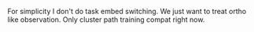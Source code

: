 For simplicity I don't do task embed switching. We just want to treat ortho like observation. Only cluster path training compat right now.